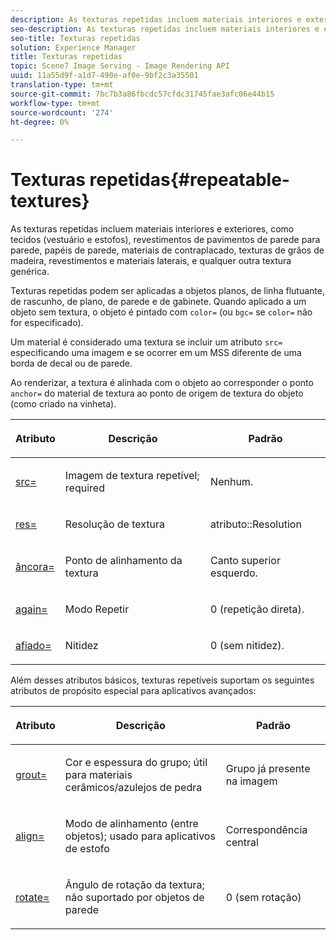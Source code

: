 ```yaml
---
description: As texturas repetidas incluem materiais interiores e exteriores, como tecidos (vestuário e estofos), revestimentos de pavimentos de parede para parede, papéis de parede, materiais de contraplacado, texturas de grãos de madeira, revestimentos e materiais laterais, e qualquer outra textura genérica.
seo-description: As texturas repetidas incluem materiais interiores e exteriores, como tecidos (vestuário e estofos), revestimentos de pavimentos de parede para parede, papéis de parede, materiais de contraplacado, texturas de grãos de madeira, revestimentos e materiais laterais, e qualquer outra textura genérica.
seo-title: Texturas repetidas
solution: Experience Manager
title: Texturas repetidas
topic: Scene7 Image Serving - Image Rendering API
uuid: 11a55d9f-a1d7-490e-af0e-9bf2c3a35501
translation-type: tm+mt
source-git-commit: 7bc7b3a86fbcdc57cfdc31745fae3afc06e44b15
workflow-type: tm+mt
source-wordcount: '274'
ht-degree: 0%

---
```



# Texturas repetidas{#repeatable-textures}

As texturas repetidas incluem materiais interiores e exteriores, como tecidos (vestuário e estofos), revestimentos de pavimentos de parede para parede, papéis de parede, materiais de contraplacado, texturas de grãos de madeira, revestimentos e materiais laterais, e qualquer outra textura genérica.

Texturas repetidas podem ser aplicadas a objetos planos, de linha flutuante, de rascunho, de plano, de parede e de gabinete. Quando aplicado a um objeto sem textura, o objeto é pintado com `color=` (ou `bgc=` se `color=` não for especificado).

Um material é considerado uma textura se incluir um atributo `src=` especificando uma imagem e se ocorrer em um MSS diferente de uma borda de decal ou de parede.

Ao renderizar, a textura é alinhada com o objeto ao corresponder o ponto `anchor=` do material de textura ao ponto de origem de textura do objeto (como criado na vinheta).

<table id="table_992A6E93E4274B598A236F8F728F017A"> 
 <thead> 
  <tr> 
   <th colname="col1" class="entry"> <p>Atributo </p> </th> 
   <th colname="col2" class="entry"> <p>Descrição </p> </th> 
   <th colname="col3" class="entry"> <p>Padrão </p> </th> 
  </tr> 
 </thead>
 <tbody> 
  <tr> 
   <td colname="col1"> <p> <a href="../../../../../../ir-api/http-protocol/image-rendering-api-ref/c-ir-http-protocol-ref/c-ir-http-protocol-command-reference/r-ir-src.md#reference-62c98abad22149d68d405ed6aaff8272" type="reference" format="dita" scope="local"> <span class="codeph"> src=  </span> </a> </p> </td> 
   <td colname="col2"> <p>Imagem de textura repetível; required </p> </td> 
   <td colname="col3"> <p>Nenhum. </p> </td> 
  </tr> 
  <tr> 
   <td colname="col1"> <p> <a href="../../../../../../ir-api/http-protocol/image-rendering-api-ref/c-ir-http-protocol-ref/c-ir-http-protocol-command-reference/r-ir-res.md#reference-0ad9de8887144c83a6db97b4994f7c04" type="reference" format="dita" scope="local"> <span class="codeph"> res=  </span> </a> </p> </td> 
   <td colname="col2"> <p>Resolução de textura </p> </td> 
   <td colname="col3"> <span class="codeph"> atributo::Resolution  </span> </td> 
  </tr> 
  <tr> 
   <td colname="col1"> <p> <a href="../../../../../../ir-api/http-protocol/image-rendering-api-ref/c-ir-http-protocol-ref/c-ir-http-protocol-command-reference/r-ir-http-anchor.md#reference-d53923d785c9442997dc7f2199524c26" type="reference" format="dita" scope="local"> <span class="codeph"> âncora=  </span> </a> </p> </td> 
   <td colname="col2"> <p>Ponto de alinhamento da textura </p> </td> 
   <td colname="col3"> <p>Canto superior esquerdo. </p> </td> 
  </tr> 
  <tr> 
   <td colname="col1"> <p> <a href="../../../../../../ir-api/http-protocol/image-rendering-api-ref/c-ir-http-protocol-ref/c-ir-http-protocol-command-reference/r-ir-http-repeat.md#reference-37749da8233f42599ecf4731055fb7d8" type="reference" format="dita" scope="local"> <span class="codeph"> again=  </span> </a> </p> </td> 
   <td colname="col2"> <p>Modo Repetir </p> </td> 
   <td colname="col3"> <p>0 (repetição direta). </p> </td> 
  </tr> 
  <tr> 
   <td colname="col1"> <p> <a href="../../../../../../ir-api/http-protocol/image-rendering-api-ref/c-ir-http-protocol-ref/c-ir-http-protocol-command-reference/r-ir-http-sharp.md#reference-acdd87f6b5de4e3a85e5d3c03022a35a" type="reference" format="dita" scope="local"> <span class="codeph"> afiado=  </span> </a> </p> </td> 
   <td colname="col2"> <p>Nitidez </p> </td> 
   <td colname="col3"> <p>0 (sem nitidez). </p> </td> 
  </tr> 
 </tbody> 
</table>

Além desses atributos básicos, texturas repetíveis suportam os seguintes atributos de propósito especial para aplicativos avançados:

<table id="table_A97365804CB143DEB31F26A65DA3CE04"> 
 <thead> 
  <tr> 
   <th colname="col1" class="entry"> <p>Atributo </p> </th> 
   <th colname="col2" class="entry"> <p>Descrição </p> </th> 
   <th colname="col3" class="entry"> <p>Padrão </p> </th> 
  </tr> 
 </thead>
 <tbody> 
  <tr> 
   <td colname="col1"> <p> <a href="../../../../../../ir-api/http-protocol/image-rendering-api-ref/c-ir-http-protocol-ref/c-ir-http-protocol-command-reference/r-ir-grout.md#reference-73651cbbbc344adba2626ef950d3672a" type="reference" format="dita" scope="local"> <span class="codeph"> grout=  </span> </a> </p> </td> 
   <td colname="col2"> <p>Cor e espessura do grupo; útil para materiais cerâmicos/azulejos de pedra </p> </td> 
   <td colname="col3"> <p>Grupo já presente na imagem </p> </td> 
  </tr> 
  <tr> 
   <td colname="col1"> <p> <a href="../../../../../../ir-api/http-protocol/image-rendering-api-ref/c-ir-http-protocol-ref/c-ir-http-protocol-command-reference/r-ir-align.md#reference-4d63baa522ce42f9b15167ba34c5c6a7" type="reference" format="dita" scope="local"> <span class="codeph"> align=  </span> </a> </p> </td> 
   <td colname="col2"> <p>Modo de alinhamento (entre objetos); usado para aplicativos de estofo </p> </td> 
   <td colname="col3"> <p>Correspondência central </p> </td> 
  </tr> 
  <tr> 
   <td colname="col1"> <p> <a href="../../../../../../ir-api/http-protocol/image-rendering-api-ref/c-ir-http-protocol-ref/c-ir-http-protocol-command-reference/r-ir-rotate.md#reference-3745d74a913e4065b7ac009fb4fd9e3c" type="reference" format="dita" scope="local"> <span class="codeph"> rotate=  </span> </a> </p> </td> 
   <td colname="col2"> <p>Ângulo de rotação da textura; não suportado por objetos de parede </p> </td> 
   <td colname="col3"> <p>0 (sem rotação) </p> </td> 
  </tr> 
 </tbody> 
</table>

